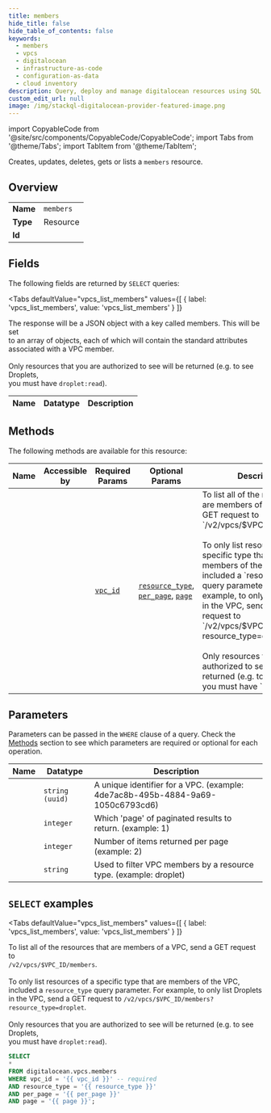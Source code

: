 ```yaml
--- 
title: members
hide_title: false
hide_table_of_contents: false
keywords:
  - members
  - vpcs
  - digitalocean
  - infrastructure-as-code
  - configuration-as-data
  - cloud inventory
description: Query, deploy and manage digitalocean resources using SQL
custom_edit_url: null
image: /img/stackql-digitalocean-provider-featured-image.png
---
```


import CopyableCode from '@site/src/components/CopyableCode/CopyableCode';
import Tabs from '@theme/Tabs';
import TabItem from '@theme/TabItem';

Creates, updates, deletes, gets or lists a <code>members</code> resource.

## Overview
<table><tbody>
<tr><td><b>Name</b></td><td><code>members</code></td></tr>
<tr><td><b>Type</b></td><td>Resource</td></tr>
<tr><td><b>Id</b></td><td><CopyableCode code="digitalocean.vpcs.members" /></td></tr>
</tbody></table>

## Fields

The following fields are returned by `SELECT` queries:

<Tabs
    defaultValue="vpcs_list_members"
    values={[
        { label: 'vpcs_list_members', value: 'vpcs_list_members' }
    ]}
>
<TabItem value="vpcs_list_members">

The response will be a JSON object with a key called members. This will be set<br />to an array of objects, each of which will contain the standard attributes<br />associated with a VPC member.<br /><br />Only resources that you are authorized to see will be returned (e.g. to see Droplets,<br />you must have `droplet:read`).<br />

<table>
<thead>
    <tr>
    <th>Name</th>
    <th>Datatype</th>
    <th>Description</th>
    </tr>
</thead>
<tbody>
</tbody>
</table>
</TabItem>
</Tabs>

## Methods

The following methods are available for this resource:

<table>
<thead>
    <tr>
    <th>Name</th>
    <th>Accessible by</th>
    <th>Required Params</th>
    <th>Optional Params</th>
    <th>Description</th>
    </tr>
</thead>
<tbody>
<tr>
    <td><a href="#vpcs_list_members"><CopyableCode code="vpcs_list_members" /></a></td>
    <td><CopyableCode code="select" /></td>
    <td><a href="#parameter-vpc_id"><code>vpc_id</code></a></td>
    <td><a href="#parameter-resource_type"><code>resource_type</code></a>, <a href="#parameter-per_page"><code>per_page</code></a>, <a href="#parameter-page"><code>page</code></a></td>
    <td>To list all of the resources that are members of a VPC, send a GET request to<br />`/v2/vpcs/$VPC_ID/members`.<br /><br />To only list resources of a specific type that are members of the VPC,<br />included a `resource_type` query parameter. For example, to only list Droplets<br />in the VPC, send a GET request to `/v2/vpcs/$VPC_ID/members?resource_type=droplet`.<br /><br />Only resources that you are authorized to see will be returned (e.g. to see Droplets,<br />you must have `droplet:read`).<br /></td>
</tr>
</tbody>
</table>

## Parameters

Parameters can be passed in the `WHERE` clause of a query. Check the [Methods](#methods) section to see which parameters are required or optional for each operation.

<table>
<thead>
    <tr>
    <th>Name</th>
    <th>Datatype</th>
    <th>Description</th>
    </tr>
</thead>
<tbody>
<tr id="parameter-vpc_id">
    <td><CopyableCode code="vpc_id" /></td>
    <td><code>string (uuid)</code></td>
    <td>A unique identifier for a VPC. (example: 4de7ac8b-495b-4884-9a69-1050c6793cd6)</td>
</tr>
<tr id="parameter-page">
    <td><CopyableCode code="page" /></td>
    <td><code>integer</code></td>
    <td>Which 'page' of paginated results to return. (example: 1)</td>
</tr>
<tr id="parameter-per_page">
    <td><CopyableCode code="per_page" /></td>
    <td><code>integer</code></td>
    <td>Number of items returned per page (example: 2)</td>
</tr>
<tr id="parameter-resource_type">
    <td><CopyableCode code="resource_type" /></td>
    <td><code>string</code></td>
    <td>Used to filter VPC members by a resource type. (example: droplet)</td>
</tr>
</tbody>
</table>

## `SELECT` examples

<Tabs
    defaultValue="vpcs_list_members"
    values={[
        { label: 'vpcs_list_members', value: 'vpcs_list_members' }
    ]}
>
<TabItem value="vpcs_list_members">

To list all of the resources that are members of a VPC, send a GET request to<br />`/v2/vpcs/$VPC_ID/members`.<br /><br />To only list resources of a specific type that are members of the VPC,<br />included a `resource_type` query parameter. For example, to only list Droplets<br />in the VPC, send a GET request to `/v2/vpcs/$VPC_ID/members?resource_type=droplet`.<br /><br />Only resources that you are authorized to see will be returned (e.g. to see Droplets,<br />you must have `droplet:read`).<br />

```sql
SELECT
*
FROM digitalocean.vpcs.members
WHERE vpc_id = '{{ vpc_id }}' -- required
AND resource_type = '{{ resource_type }}'
AND per_page = '{{ per_page }}'
AND page = '{{ page }}';
```
</TabItem>
</Tabs>
